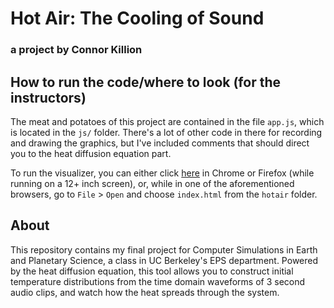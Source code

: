 # Hot Air: The Cooling of Sound
### a project by Connor Killion


## How to run the code/where to look (for the instructors)

The meat and potatoes of this project are contained in the file `app.js`, which
is located in the `js/` folder. There's a lot of other code in there for recording
and drawing the graphics, but I've included comments that should direct you to
the heat diffusion equation part.

To run the visualizer, you can either click [here](https://ckillion.me/hot-air)
in Chrome or Firefox (while running on a 12+ inch screen), or, while in one of
the aforementioned browsers, go to `File` > `Open` and choose `index.html` from
the `hotair` folder.

## About

This repository contains my final project for Computer Simulations in Earth and
Planetary Science, a class in UC Berkeley's EPS department. Powered by the heat
diffusion equation, this tool allows you to construct initial temperature
distributions from the time domain waveforms of 3 second audio clips, and watch
how the heat spreads through the system.
